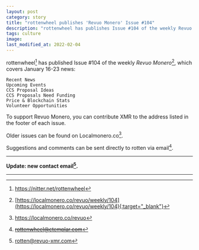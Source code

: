 ```yaml
---
layout: post
category: story
title: "rottenwheel publishes 'Revuo Monero' Issue #104"
description: "rottenwheel has publishes Issue #104 of the weekly Revuo Monero, which covers January 16-23 news."
tags: culture
image: 
last_modified_at: 2022-02-04
---
```


rottenwheel[^1] has published Issue #104 of the weekly *Revuo Monero*[^2], which covers January 16-23 news:

    Recent News
    Upcoming Events
    CCS Proposal Ideas
    CCS Proposals Need Funding
    Price & Blockchain Stats
    Volunteer Opportunities
    
To support Revuo Monero, you can contribute XMR to the address listed in the footer of each issue. 

Older issues can be found on Localmonero.co[^3].

Suggestions and comments can be sent directly to rotten via email[^4].

---

**Update: new contact email[^5].**

---

[^1]: https://nitter.net/rottenwheel
[^2]: [https://localmonero.co/revuo/weekly/104](https://localmonero.co/revuo/weekly/104){:target="_blank"}
[^3]: https://localmonero.co/revuo
[^4]: ~~rottenwheel@ctemplar.com~~
[^5]: rotten@revuo-xmr.com
